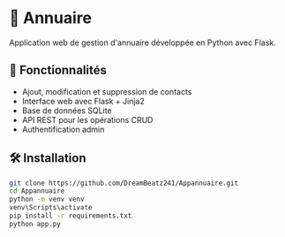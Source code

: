 # 📇 Annuaire

Application web de gestion d'annuaire développée en Python avec Flask.

## 🚀 Fonctionnalités

- Ajout, modification et suppression de contacts
- Interface web avec Flask + Jinja2
- Base de données SQLite
- API REST pour les opérations CRUD
- Authentification admin

## 🛠️ Installation

```bash
git clone https://github.com/DreamBeatz241/Appannuaire.git
cd Appannuaire
python -m venv venv
venv\Scripts\activate
pip install -r requirements.txt
python app.py
